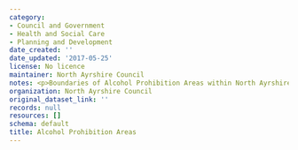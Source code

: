 ```yaml
---
category:
- Council and Government
- Health and Social Care
- Planning and Development
date_created: ''
date_updated: '2017-05-25'
license: No licence
maintainer: North Ayrshire Council
notes: <p>Boundaries of Alcohol Prohibition Areas within North Ayrshire</p>
organization: North Ayrshire Council
original_dataset_link: ''
records: null
resources: []
schema: default
title: Alcohol Prohibition Areas
---
```

